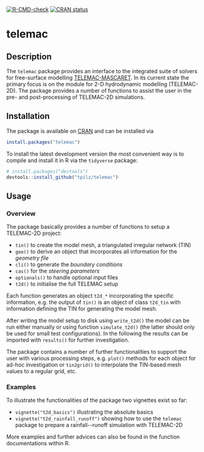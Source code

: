<!-- badges: start -->
[![R-CMD-check](https://github.com/tpilz/telemac/workflows/R-CMD-check/badge.svg)](https://github.com/tpilz/telemac/actions)
[![CRAN status](https://www.r-pkg.org/badges/version/telemac)](https://CRAN.R-project.org/package=telemac)
<!-- badges: end -->

# telemac

## Description

The `telemac` package provides an interface to the integrated suite of solvers for free-surface modelling [TELEMAC-MASCARET](http://www.opentelemac.co.uk). In its  current state the primary focus is on the module for 2-D hydrodynamic modelling (TELEMAC-2D). The package provides a number of functions to assist the user in the pre- and post-processing of TELEMAC-2D simulations.

## Installation

The package is available on [CRAN](https://cran.r-project.org/package=telemac) and can be installed via

```r
install.packages("telemac")
```

To install the latest development version the most convenient way is to compile and install it in R via the `tidyverse` package:

```r
# install.packages("devtools")
devtools::install_github("tpilz/telemac")
```

## Usage

### Overview
The package basically provides a number of functions to setup a TELEMAC-2D project:

- `tin()` to create the model mesh, a triangulated irregular network (TIN)
- `geo()` to derive an object that incorporates all information for the *geometry file*
- `cli()` to generate the *boundary conditions*
- `cas()` for the *steering parameters*
- `optionals()` to handle optional input files
- `t2d()` to initialise the full TELEMAC setup

Each function generates an object `t2d_*` incorporating the specific information, e.g. the output of `tin()` is an object of class `t2d_tin` with information defining the TIN for generating the model mesh.

After writing the model setup to disk using `write_t2d()` the model can be run either manually or using function `simulate_t2d()` (the latter should only be used for small test configurations). In the following the results can be imported with `results()` for further investigation.

The package contains a number of further functionalities to support the user with various processing steps, e.g. `plot()` methods for each object for ad-hoc investigation or `tin2grid()` to interpolate the TIN-based mesh values to a regular grid, etc.

### Examples
To illustrate the functionalities of the package two vignettes exist so far:

- `vignette("t2d_basics")` illustrating the absolute basics
- `vignette("t2d_rainfall_runoff")` showing how to use the `telemac` package to prepare a rainfall--runoff simulation with TELEMAC-2D

More examples and further advices can also be found in the function documentations within R. 
